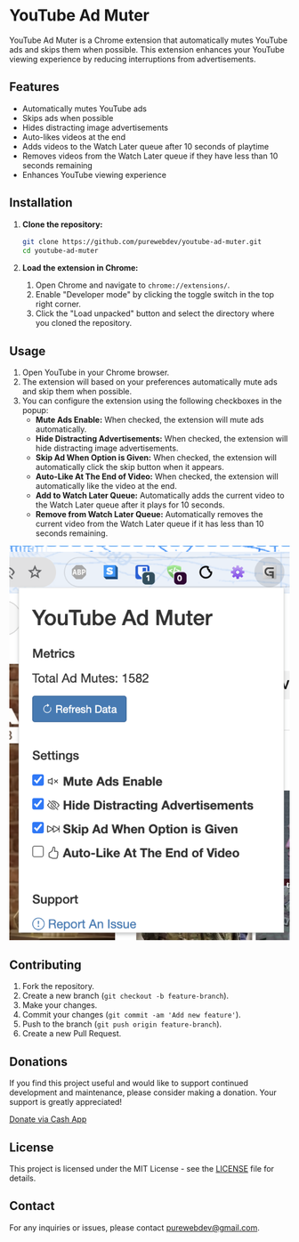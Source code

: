 # YouTube Ad Muter

YouTube Ad Muter is a Chrome extension that automatically mutes YouTube ads and skips them when possible. This extension enhances your YouTube viewing experience by reducing interruptions from advertisements.

## Features

- Automatically mutes YouTube ads
- Skips ads when possible
- Hides distracting image advertisements
- Auto-likes videos at the end
- Adds videos to the Watch Later queue after 10 seconds of playtime
- Removes videos from the Watch Later queue if they have less than 10 seconds remaining
- Enhances YouTube viewing experience

## Installation

1. **Clone the repository:**
	```sh
	git clone https://github.com/purewebdev/youtube-ad-muter.git
	cd youtube-ad-muter
	```

2. **Load the extension in Chrome:**
	1. Open Chrome and navigate to `chrome://extensions/`.
	2. Enable "Developer mode" by clicking the toggle switch in the top right corner.
	3. Click the "Load unpacked" button and select the directory where you cloned the repository.

## Usage

1. Open YouTube in your Chrome browser.
2. The extension will based on your preferences automatically mute ads and skip them when possible.
3. You can configure the extension using the following checkboxes in the popup:
    - **Mute Ads Enable:** When checked, the extension will mute ads automatically.
    - **Hide Distracting Advertisements:** When checked, the extension will hide distracting image advertisements.
    - **Skip Ad When Option is Given:** When checked, the extension will automatically click the skip button when it appears.
    - **Auto-Like At The End of Video:** When checked, the extension will automatically like the video at the end.
    - **Add to Watch Later Queue:** Automatically adds the current video to the Watch Later queue after it plays for 10 seconds.
    - **Remove from Watch Later Queue:** Automatically removes the current video from the Watch Later queue if it has less than 10 seconds remaining.

![YouTube Ad Mute Screenshot](images/youtube-ad-mute.png)

## Contributing

1. Fork the repository.
2. Create a new branch (`git checkout -b feature-branch`).
3. Make your changes.
4. Commit your changes (`git commit -am 'Add new feature'`).
5. Push to the branch (`git push origin feature-branch`).
6. Create a new Pull Request.

## Donations

If you find this project useful and would like to support continued development and maintenance, please consider making a donation. Your support is greatly appreciated!

[Donate via Cash App](https://cash.app/$GenesisFont)

## License

This project is licensed under the MIT License - see the [LICENSE](LICENSE) file for details.

## Contact

For any inquiries or issues, please contact [purewebdev@gmail.com](mailto:purewebdev@gmail.com).
